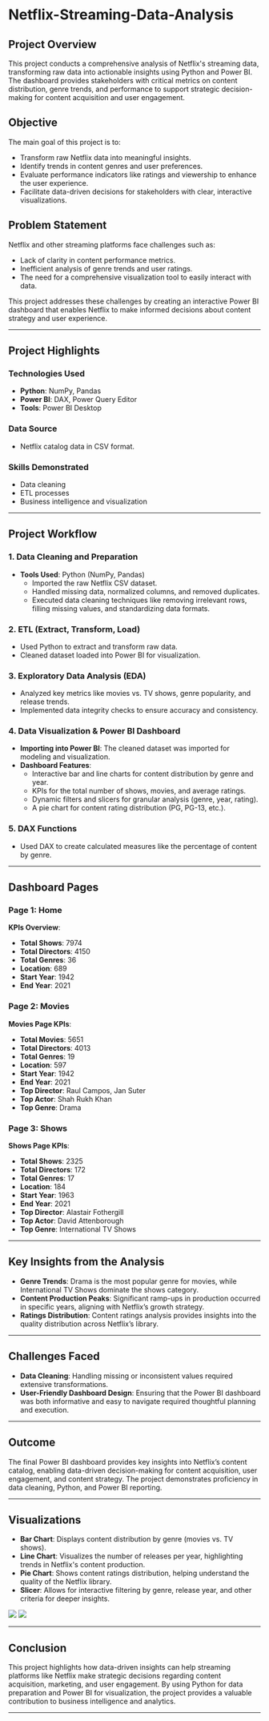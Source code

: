 # Netflix-Streaming-Data-Analysis

## Project Overview
This project conducts a comprehensive analysis of Netflix's streaming data, transforming raw data into actionable insights using Python and Power BI. The dashboard provides stakeholders with critical metrics on content distribution, genre trends, and performance to support strategic decision-making for content acquisition and user engagement.

## Objective
The main goal of this project is to:
- Transform raw Netflix data into meaningful insights.
- Identify trends in content genres and user preferences.
- Evaluate performance indicators like ratings and viewership to enhance the user experience.
- Facilitate data-driven decisions for stakeholders with clear, interactive visualizations.

## Problem Statement
Netflix and other streaming platforms face challenges such as:
- Lack of clarity in content performance metrics.
- Inefficient analysis of genre trends and user ratings.
- The need for a comprehensive visualization tool to easily interact with data.

This project addresses these challenges by creating an interactive Power BI dashboard that enables Netflix to make informed decisions about content strategy and user experience.

---

## Project Highlights

### Technologies Used
- **Python**: NumPy, Pandas
- **Power BI**: DAX, Power Query Editor
- **Tools**: Power BI Desktop

### Data Source
- Netflix catalog data in CSV format.

### Skills Demonstrated
- Data cleaning
- ETL processes
- Business intelligence and visualization

---

## Project Workflow

### 1. Data Cleaning and Preparation
- **Tools Used**: Python (NumPy, Pandas)
  - Imported the raw Netflix CSV dataset.
  - Handled missing data, normalized columns, and removed duplicates.
  - Executed data cleaning techniques like removing irrelevant rows, filling missing values, and standardizing data formats.

### 2. ETL (Extract, Transform, Load)
- Used Python to extract and transform raw data.
- Cleaned dataset loaded into Power BI for visualization.

### 3. Exploratory Data Analysis (EDA)
- Analyzed key metrics like movies vs. TV shows, genre popularity, and release trends.
- Implemented data integrity checks to ensure accuracy and consistency.

### 4. Data Visualization & Power BI Dashboard
- **Importing into Power BI**: The cleaned dataset was imported for modeling and visualization.
- **Dashboard Features**:
  - Interactive bar and line charts for content distribution by genre and year.
  - KPIs for the total number of shows, movies, and average ratings.
  - Dynamic filters and slicers for granular analysis (genre, year, rating).
  - A pie chart for content rating distribution (PG, PG-13, etc.).

### 5. DAX Functions
- Used DAX to create calculated measures like the percentage of content by genre.

---

## Dashboard Pages

### Page 1: **Home**
**KPIs Overview**:
- **Total Shows**: 7974
- **Total Directors**: 4150
- **Total Genres**: 36
- **Location**: 689
- **Start Year**: 1942
- **End Year**: 2021

### Page 2: **Movies**
**Movies Page KPIs**:
- **Total Movies**: 5651
- **Total Directors**: 4013
- **Total Genres**: 19
- **Location**: 597
- **Start Year**: 1942
- **End Year**: 2021
- **Top Director**: Raul Campos, Jan Suter
- **Top Actor**: Shah Rukh Khan
- **Top Genre**: Drama

### Page 3: **Shows**
**Shows Page KPIs**:
- **Total Shows**: 2325
- **Total Directors**: 172
- **Total Genres**: 17
- **Location**: 184
- **Start Year**: 1963
- **End Year**: 2021
- **Top Director**: Alastair Fothergill
- **Top Actor**: David Attenborough
- **Top Genre**: International TV Shows

---

## Key Insights from the Analysis
- **Genre Trends**: Drama is the most popular genre for movies, while International TV Shows dominate the shows category.
- **Content Production Peaks**: Significant ramp-ups in production occurred in specific years, aligning with Netflix’s growth strategy.
- **Ratings Distribution**: Content ratings analysis provides insights into the quality distribution across Netflix’s library.

---

## Challenges Faced
- **Data Cleaning**: Handling missing or inconsistent values required extensive transformations.
- **User-Friendly Dashboard Design**: Ensuring that the Power BI dashboard was both informative and easy to navigate required thoughtful planning and execution.

---

## Outcome
The final Power BI dashboard provides key insights into Netflix’s content catalog, enabling data-driven decision-making for content acquisition, user engagement, and content strategy. The project demonstrates proficiency in data cleaning, Python, and Power BI reporting.

---

## Visualizations
- **Bar Chart**: Displays content distribution by genre (movies vs. TV shows).
- **Line Chart**: Visualizes the number of releases per year, highlighting trends in Netflix's content production.
- **Pie Chart**: Shows content ratings distribution, helping understand the quality of the Netflix library.
- **Slicer**: Allows for interactive filtering by genre, release year, and other criteria for deeper insights.

<img src="Page 1 HOME.png">
<img src="page 2 MOVIES.png">

---

## Conclusion
This project highlights how data-driven insights can help streaming platforms like Netflix make strategic decisions regarding content acquisition, marketing, and user engagement. By using Python for data preparation and Power BI for visualization, the project provides a valuable contribution to business intelligence and analytics.

---
